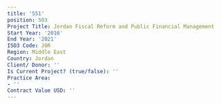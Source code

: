 ```yaml
---
title: '551'
position: 503
Project Title: Jordan Fiscal Reform and Public Financial Management
Start Year: '2016'
End Year: '2021'
ISO3 Code: JOR
Region: Middle East
Country: Jordan
Client/ Donor: ''
Is Current Project? (true/false): ''
Practice Area:
- ''
Contract Value USD: ''
---
```


